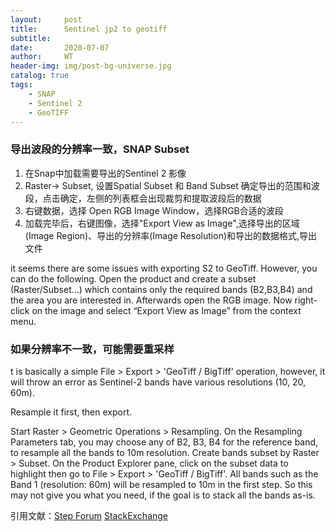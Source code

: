 ```yaml
---
layout:     post
title:      Sentinel jp2 to geotiff
subtitle:   
date:       2020-07-07
author:     WT
header-img: img/post-bg-universe.jpg
catalog: true
tags:
    - SNAP
    - Sentinel 2
    - GeoTIFF  
---
```

### 导出波段的分辨率一致，SNAP Subset ###

1. 在Snap中加载需要导出的Sentinel 2 影像
2. Raster-> Subset,  设置Spatial Subset 和 Band Subset 确定导出的范围和波段，点击确定，左侧的列表框会出现裁剪和提取波段后的数据
3. 右键数据，选择 Open RGB Image Window，选择RGB合适的波段
4. 加载完毕后，右键图像，选择"Export View as Image",选择导出的区域(Image Region)、导出的分辨率(Image Resolution)和导出的数据格式,导出文件

it seems there are some issues with exporting S2 to GeoTiff. However, you can do the following.
Open the product and create a subset (Raster/Subset…) which contains only the required bands (B2,B3,B4) and the area you are interested in. Afterwards open the RGB image. Now right-click on the image and select “Export View as Image” from the context menu.



### 如果分辨率不一致，可能需要重采样 ###

t is basically a simple File > Export > 'GeoTiff / BigTiff' operation, however, it will throw an error as Sentinel-2 bands have various resolutions (10, 20, 60m).

Resample it first, then export.

Start Raster > Geometric Operations > Resampling. On the Resampling Parameters tab, you may choose any of B2, B3, B4 for the reference band, to resample all the bands to 10m resolution.
Create bands subset by Raster > Subset.
On the Product Explorer pane, click on the subset data to highlight then go to File > Export > 'GeoTiff / BigTiff'.
All bands such as the Band 1 (resolution: 60m) will be resampled to 10m in the first step. So this may not give you what you need, if the goal is to stack all the bands as-is.
  

引用文献：[Step Forum](https://forum.step.esa.int/t/exporting-rgb-image-as-a-geotiff/1071) 
         [StackExchange](https://gis.stackexchange.com/questions/346322/export-sentinal-2-tiff-image-from-snap-with-all-the-bands-intact) 
         